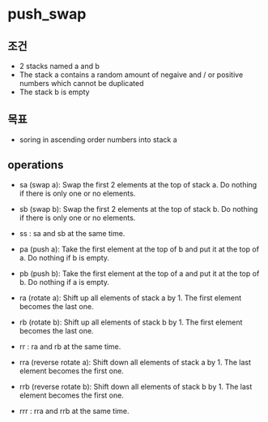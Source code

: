 # push_swap
## 조건
- 2 stacks named a and b
- The stack a contains a random amount of negaive and / or positive numbers which cannot be duplicated
- The stack b is empty

## 목표
- soring in ascending order numbers into stack a

## operations
- sa (swap a): Swap the first 2 elements at the top of stack a.
Do nothing if there is only one or no elements.

- sb (swap b): Swap the first 2 elements at the top of stack b.
Do nothing if there is only one or no elements.

- ss : sa and sb at the same time.

- pa (push a): Take the first element at the top of b and put it at the top of a.
Do nothing if b is empty.

- pb (push b): Take the first element at the top of a and put it at the top of b.
Do nothing if a is empty.

- ra (rotate a): Shift up all elements of stack a by 1.
The first element becomes the last one.

- rb (rotate b): Shift up all elements of stack b by 1.
The first element becomes the last one.

- rr : ra and rb at the same time.

- rra (reverse rotate a): Shift down all elements of stack a by 1.
The last element becomes the first one.

- rrb (reverse rotate b): Shift down all elements of stack b by 1.
The last element becomes the first one.

- rrr : rra and rrb at the same time.
